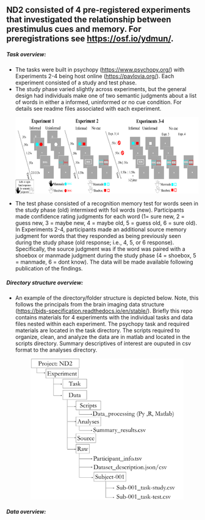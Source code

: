 ## ND2 consisted of 4 pre-registered experiments that investigated the relationship between prestimulus cues and memory. For preregistrations see https://osf.io/ydmun/.
##### Task overview:
* The tasks were built in psychopy (https://www.psychopy.org/) with Experiments 2-4 being host online (https://pavlovia.org/). Each experiment consisted of a study and test phase. 
* The study phase varied slightly across experiments, but the general design had individuals make one of two semantic judgments about a list of words in either a informed, uninformed or no cue condition. For details see readme files associated with each experiment.<p align = "center"> <img src="https://github.com/nickwyeh/ND2/blob/main/figures/nd2.png" height = "200" width="600"> </p> 
* The test phase consisted of a recognition memory test for words seen in the study phase (old) intermixed with foil words (new). Participants made confidence rating judgments for each word (1= sure new, 2 = guess new, 3 = maybe new, 4 = maybe old, 5 = guess old, 6 = sure old). In Experiments 2-4, participants made an additional source memory judgment for words that they responded as being previously seen during the study phase (old response; i.e., 4, 5, or 6 response). Specifically, the source judgment was if the word was paired with a shoebox or manmade judgment during the study phase (4 = shoebox, 5 = manmade, 6 = dont know). The data will be made available following publication of the findings.


 ##### Directory structure overview:
* An example of the directory/folder structure is depicted below. Note, this follows the principals from the brain imaging data structure (https://bids-specification.readthedocs.io/en/stable/). Briefly this repo contains materials for 4 experiments with the individual tasks and data files nested within each experiment. The psychopy task and required materials are located in the task directory. The scripts required to organize, clean, and analyze the data are in matlab and located in the scripts directory. Summary descriptives of interest are ouputed in csv format to the analyses directory.   <p align="center"> <img src="https://github.com/nickwyeh/ND2/blob/main/figures/data_structure.png" width="400">  </p>
 
 ##### Data overview:
